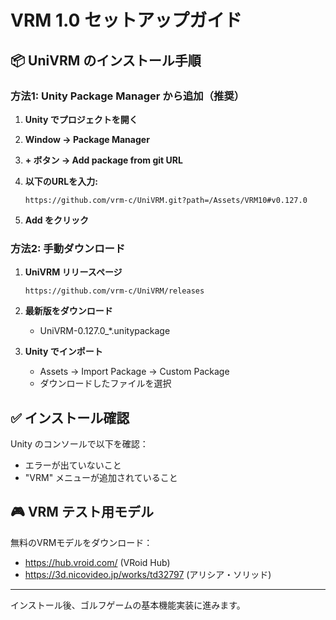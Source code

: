 # VRM 1.0 セットアップガイド

## 📦 UniVRM のインストール手順

### 方法1: Unity Package Manager から追加（推奨）

1. **Unity でプロジェクトを開く**

2. **Window → Package Manager**

3. **+ ボタン → Add package from git URL**

4. **以下のURLを入力:**
   ```
   https://github.com/vrm-c/UniVRM.git?path=/Assets/VRM10#v0.127.0
   ```

5. **Add をクリック**

### 方法2: 手動ダウンロード

1. **UniVRM リリースページ**
   ```
   https://github.com/vrm-c/UniVRM/releases
   ```

2. **最新版をダウンロード**
   - UniVRM-0.127.0_*.unitypackage

3. **Unity でインポート**
   - Assets → Import Package → Custom Package
   - ダウンロードしたファイルを選択

## ✅ インストール確認

Unity のコンソールで以下を確認：
- エラーが出ていないこと
- "VRM" メニューが追加されていること

## 🎮 VRM テスト用モデル

無料のVRMモデルをダウンロード：
- https://hub.vroid.com/ (VRoid Hub)
- https://3d.nicovideo.jp/works/td32797 (アリシア・ソリッド)

---
インストール後、ゴルフゲームの基本機能実装に進みます。
